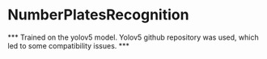 # NumberPlatesRecognition

*** Trained on the yolov5 model. Yolov5 github repository was used, which led to some compatibility issues. ***

